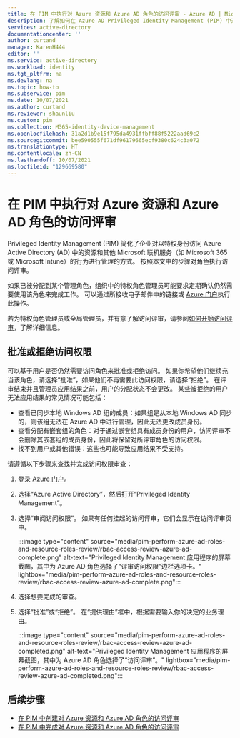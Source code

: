 ```yaml
---
title: 在 PIM 中执行对 Azure 资源和 Azure AD 角色的访问评审 - Azure AD | Microsoft Docs
description: 了解如何在 Azure AD Privileged Identity Management (PIM) 中对 Azure 资源和 Azure AD 角色执行访问评审。
services: active-directory
documentationcenter: ''
author: curtand
manager: KarenH444
editor: ''
ms.service: active-directory
ms.workload: identity
ms.tgt_pltfrm: na
ms.devlang: na
ms.topic: how-to
ms.subservice: pim
ms.date: 10/07/2021
ms.author: curtand
ms.reviewer: shaunliu
ms.custom: pim
ms.collection: M365-identity-device-management
ms.openlocfilehash: 31a2d1b9e15f795da4931ffbff88f5222aad69c2
ms.sourcegitcommit: bee590555f671df96179665ecf9380c624c3a072
ms.translationtype: HT
ms.contentlocale: zh-CN
ms.lasthandoff: 10/07/2021
ms.locfileid: "129669580"
---
```

# <a name="perform-an-access-review-of-azure-resource-and-azure-ad-roles-in-pim"></a>在 PIM 中执行对 Azure 资源和 Azure AD 角色的访问评审

Privileged Identity Management (PIM) 简化了企业对以特权身份访问 Azure Active Directory (AD) 中的资源和其他 Microsoft 联机服务（如 Microsoft 365 或 Microsoft Intune）的行为进行管理的方式。 按照本文中的步骤对角色执行访问评审。

如果已被分配到某个管理角色，组织中的特权角色管理员可能要求定期确认仍然需要使用该角色来完成工作。 可以通过所接收电子邮件中的链接或 [Azure 门户](https://portal.azure.com)执行此操作。

若为特权角色管理员或全局管理员，并有意了解访问评审，请参阅[如何开始访问评审](pim-create-azure-ad-roles-and-resource-roles-review.md)，了解详细信息。

## <a name="approve-or-deny-access"></a>批准或拒绝访问权限

可以基于用户是否仍然需要访问角色来批准或拒绝访问。 如果你希望他们继续充当该角色，请选择“批准”，如果他们不再需要此访问权限，请选择“拒绝”。 在评审结束并且管理员应用结果之前，用户的分配状态不会更改。 某些被拒绝的用户无法应用结果的常见情况可能包括：

- 查看已同步本地 Windows AD 组的成员：如果组是从本地 Windows AD 同步的，则该组无法在 Azure AD 中进行管理，因此无法更改成员身份。
- 查看分配有嵌套组的角色：对于通过嵌套组具有成员身份的用户，访问评审不会删除其嵌套组的成员身份，因此将保留对所评审角色的访问权限。
- 找不到用户或其他错误：这些也可能导致应用结果不受支持。

请遵循以下步骤来查找并完成访问权限审查：

1. 登录 [Azure 门户](https://portal.azure.com/)。
1. 选择“Azure Active Directory”，然后打开“Privileged Identity Management”。
1. 选择“审阅访问权限”。 如果有任何挂起的访问评审，它们会显示在访问评审页中。

    :::image type="content" source="media/pim-perform-azure-ad-roles-and-resource-roles-review/rbac-access-review-azure-ad-complete.png" alt-text="Privileged Identity Management 应用程序的屏幕截图，其中为 Azure AD 角色选择了“评审访问权限”边栏选项卡。" lightbox="media/pim-perform-azure-ad-roles-and-resource-roles-review/rbac-access-review-azure-ad-complete.png":::

1. 选择想要完成的审查。
1. 选择“批准”或“拒绝”。  在“提供理由”框中，根据需要输入你的决定的业务理由。

    :::image type="content" source="media/pim-perform-azure-ad-roles-and-resource-roles-review/rbac-access-review-azure-ad-completed.png" alt-text="Privileged Identity Management 应用程序的屏幕截图，其中为 Azure AD 角色选择了“访问评审”。" lightbox="media/pim-perform-azure-ad-roles-and-resource-roles-review/rbac-access-review-azure-ad-completed.png":::

## <a name="next-steps"></a>后续步骤

- [在 PIM 中创建对 Azure 资源和 Azure AD 角色的访问评审](pim-create-azure-ad-roles-and-resource-roles-review.md)
- [在 PIM 中完成对 Azure 资源和 Azure AD 角色的访问评审](pim-complete-azure-ad-roles-and-resource-roles-review.md)
